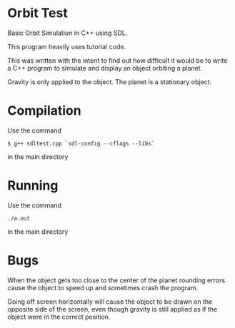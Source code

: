 Orbit Test
==========

Basic Orbit Simulation in C++ using SDL.

This program heavily uses tutorial code.

This was written with the intent to find out how difficult it would be to write a C++ program to simulate and display an object orbiting a planet. 

Gravity is only applied to the object. The planet is a stationary object.

# Compilation

Use the command
```
$ g++ sdltest.cpp `sdl-config --cflags --libs`
```
in the main directory

# Running

Use the command
```
./a.out
```
in the main directory

# Bugs

When the object gets too close to the center of the planet rounding errors cause the object to speed up and sometimes crash the program.

Going off screen horizontally will cause the object to be drawn on the opposite side of the screen, even though gravity is still applied
as if the object were in the correct position.